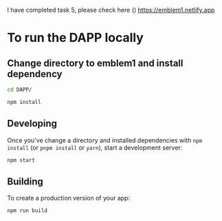 I have completed task 5, please check here ()
<a href="https://emblem1.netlify.app">https://emblem1.netlify.app</a>

# To run the DAPP locally

## Change directory to emblem1 and install dependency

```bash
cd DAPP/
```

```bash
npm install
```

## Developing

Once you've change a directory and installed dependencies with `npm install` (or `pnpm install` or `yarn`), start a development server:

```bash
npm start
```

## Building

To create a production version of your app:

```bash
npm run build
```
